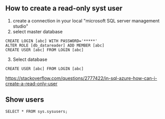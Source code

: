 ## How to create a read-only syst user
1. create a connection in your local "microsoft SQL server management studio"
2. select master database

```
CREATE LOGIN [abc] WITH PASSWORD='*****'
ALTER ROLE [db_datareader] ADD MEMBER [abc]
CREATE USER [abc] FROM LOGIN [abc]
```
3. Select database
```
CREATE USER [abc] FROM LOGIN [abc]
```
https://stackoverflow.com/questions/2777422/in-sql-azure-how-can-i-create-a-read-only-user
## Show users
```
SELECT * FROM sys.sysusers;
```
